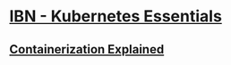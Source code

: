 # [IBN - Kubernetes Essentials](https://www.youtube.com/playlist?list=PLOspHqNVtKABAVX4azqPIu6UfsPzSu2YN)

## [Containerization Explained](https://www.youtube.com/watch?v=0qotVMX-J5s&list=PLOspHqNVtKABAVX4azqPIu6UfsPzSu2YN&index=10)

